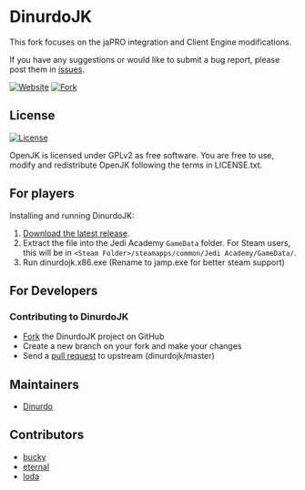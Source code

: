 # DinurdoJK

This fork focuses on the jaPRO integration and Client Engine modifications.

If you have any suggestions or would like to submit a bug report, please post them in [issues](https://github.com/Dinurdo/DinurdoJK/issues).

[![Website](https://img.shields.io/badge/website-japro-brightgreen.svg)](http://playja.pro) [![Fork](https://img.shields.io/badge/repository-japro%20game%20library-blue.svg)](https://github.com/videoP/jaPRO)

## License

[![License](https://img.shields.io/github/license/Dinurdo/DinurdoJK.svg)](https://github.com/Dinurdo/DinurdoJK/blob/master/LICENSE.txt)

OpenJK is licensed under GPLv2 as free software. You are free to use, modify and redistribute OpenJK following the terms in LICENSE.txt.


## For players

Installing and running DinurdoJK:

1. [Download the latest release](https://github.com/Dinurdo/DinurdoJK/releases).
2. Extract the file into the Jedi Academy `GameData` folder. For Steam users, this will be in `<Steam Folder>/steamapps/common/Jedi Academy/GameData/`.
3. Run dinurdojk.x86.exe (Rename to jamp.exe for better steam support)

## For Developers

### Contributing to DinurdoJK
* [Fork](https://github.com/Dinurdo/DinurdoJK/fork) the DinurdoJK project on GitHub
* Create a new branch on your fork and make your changes
* Send a [pull request](https://help.github.com/articles/creating-a-pull-request) to upstream (dinurdojk/master)

## Maintainers

* [Dinurdo](https://github.com/Dinurdo)

## Contributors 
* [bucky](https://github.com/Bucky21659)
* [eternal](https://github.com/eternalcodes)
* [loda](https://github.com/videoP)
